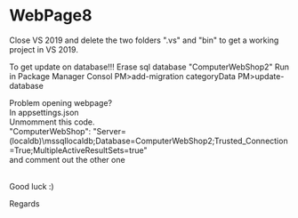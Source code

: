 # WebPage8

Close VS 2019 and delete the two folders ".vs" and "bin" to get a working project in VS 2019.


To get update on database!!!
Erase sql database "ComputerWebShop2"
Run in Package Manager Consol
PM>add-migration categoryData
PM>update-database



Problem opening webpage?  <br>
In appsettings.json    <br>
Unmomment this code.    <br>
"ComputerWebShop": "Server=(localdb)\\mssqllocaldb;Database=ComputerWebShop2;Trusted_Connection=True;MultipleActiveResultSets=true"    <br>
and comment out the other one    <br><br>

Good luck  :)


Regards 
